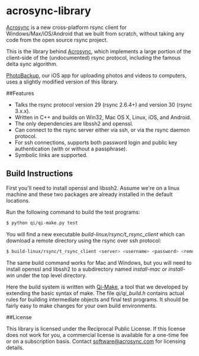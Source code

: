 # acrosync-library
[Acrosync] is a new cross-platform rsync client for Windows/Max/iOS/Android that we built from scratch, without taking any code from the open source rsync project.  

This is the library behind [Acrosync], which implements a large portion of the client-side of the (undocumented) rsync protocol, including the famous delta sync algorithm.

[PhotoBackup], our iOS app for uploading photos and videos to computers, uses a slightly modified version of this library.

##Features
- Talks the rsync protocol version 29 (rsync 2.6.4+) and version 30 (rsync 3.x.x). 
- Written in C++ and builds on Win32, Mac OS X, Linux, iOS, and Android.
- The only dependencies are libssh2 and openssl.
- Can connect to the rsync server either via ssh, or via the rsync daemon protocol.
- For ssh connections, supports both password login and public key authentication (with or without a passphrase).
- Symbolic links are supported.

## Build Instructions

First you'll need to install openssl and libssh2.  Assume we're on a linux machine and these two packages are already installed in the default locations.

Run the following command to build the test programs:
```sh
$ python qi/qi-make.py test
```
You will find a new executable *build-linux/rsync/t_rsync_client* which can download a remote directory using the rsync over ssh protocol:

```sh
$ build-linux/rsync/t_rsync_client <server> <username> <password> <remote dir> <local dir>
```
The same build command works for Mac and Windows, but you will need to install openssl and libssh2 to a subdirectory named *install-mac* or *install-win* under the top level directory.

Here the build system is written with [Qi-Make], a tool that we developed by extending the basic syntax of make.  The file *qi/qi_build.h* contains actual rules for building intermediate objects and final test programs.  It should be fairly easy to make changes for your own build environments.

##License

This library is licensed under the Reciprocal Public License.  If this license does not work for you, a commercial license is available for a one-time fee or on a subscription basis.  Contact <software@acrosync.com> for licensing details.

[acrosync]:https://acrosync.com
[PhotoBackup]:https://acrosync.com/photobackup.html
[Qi-Make]:https://code.google.com/p/qi-make/
